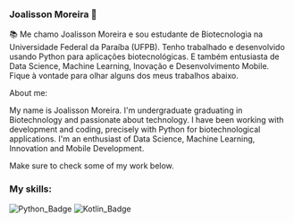 ### Joalisson Moreira 👋

:books: Me chamo Joalisson Moreira e sou estudante de Biotecnologia na Universidade Federal da Paraíba (UFPB).
Tenho trabalhado e desenvolvido usando Python para aplicações biotecnológicas. E também entusiasta de Data Science, Machine Learning, Inovação e Desenvolvimento Mobile.
Fique à vontade para olhar alguns dos meus trabalhos abaixo.

About me:

My name is Joalisson Moreira. I'm undergraduate graduating in Biotechnology and passionate about technology. I have been working with development
and coding, precisely with Python for biotechnological applications. I'm an enthusiast of Data Science, Machine Learning, Innovation and Mobile Development.

Make sure to check some of my work below.
### My skills:
![Python_Badge](https://camo.githubusercontent.com/fa59e4b98ed2ac778da7e88856b85aa2d8c1e0d9a621e8d22c9fb8eac406e018/68747470733a2f2f696d672e736869656c64732e696f2f62616467652f2d507974686f6e2d3030373742353f7374796c653d666c6174266c6f676f436f6c6f723d7768697465266c6f676f3d707974686f6e)
![Kotlin_Badge](https://camo.githubusercontent.com/1db1e9059327d7dc1367f8f952e3d7551fd631998afd7420a7e52c34a2311e34/68747470733a2f2f696d672e736869656c64732e696f2f62616467652f2d4b6f746c696e2d6666393631663f7374796c653d666c6174266c6f676f436f6c6f723d7768697465266c6f676f3d6b6f746c696e)

  

<!--
**JoalissonCM/joalissoncm** is a ✨ _special_ ✨ repository because its `README.md` (this file) appears on your GitHub profile.



Here are some ideas to get you started:

- 🔭 I’m currently working on ...
- 🌱 I’m currently learning ...
- 👯 I’m looking to collaborate on ...
- 🤔 I’m looking for help with ...
- 💬 Ask me about ...
- 📫 How to reach me: ...
- 😄 Pronouns: ...
- ⚡ Fun fact: ...
-->
